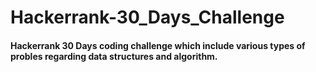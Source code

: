 # Hackerrank-30_Days_Challenge
#### Hackerrank 30 Days coding challenge which include various types of probles regarding data structures and algorithm.

